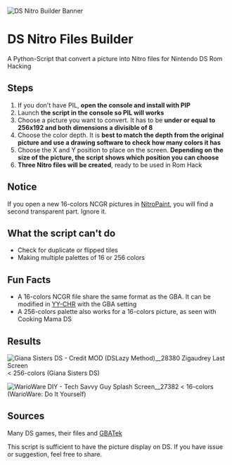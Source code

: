 ![DS Nitro Builder Banner](https://github.com/zigaudrey/DS-nitro-file-builder/assets/129554573/b7197262-f7bb-4bb1-ab26-fa289d74a30e)
# DS Nitro Files Builder
A Python-Script that convert a picture into Nitro files for Nintendo DS Rom Hacking

## Steps
1. If you don't have PIL, **open the console and install with PIP**
1. Launch **the script in the console so PIL will works**
1. Choose a picture you want to convert. It has to be **under or equal to 256x192 and both dimensions a divisible of 8**
1. Choose the color depth. It is **best to match the depth from the original picture and use a drawing software to check how many colors it has**
1. Choose the X and Y position to place on the screen. **Depending on the size of the picture, the script shows which position you can choose**
1. **Three Nitro files will be created**, ready to be used in Rom Hack

## Notice
If you open a new 16-colors NCGR pictures in [NitroPaint](https://github.com/Garhoogin/NitroPaint), you will find a second transparent part. Ignore it.

## What the script can't do
- Check for duplicate or flipped tiles
- Making multiple palettes of 16 or 256 colors

## Fun Facts
- A 16-colors NCGR file share the same format as the GBA. It can be modified in [YY-CHR](https://www.romhacking.net/utilities/119/) with the GBA setting
- A 256-colors palette also works for a 16-colors picture, as seen with Cooking Mama DS

## Results
![Giana Sisters DS - Credit MOD (DSLazy Method)__28380 Zigaudrey Last Screen](https://github.com/zigaudrey/DS-nitro-file-builder/assets/129554573/f14ccaf7-66cd-46aa-8c34-f28dbba3b0cc)
< 256-colors (Giana Sisters DS)

![WarioWare DIY - Tech Savvy Guy Splash Screen__27382](https://github.com/zigaudrey/DS-nitro-file-builder/assets/129554573/31c7fcad-7a5b-4207-bebc-16d911ff8701)
< 16-colors (WarioWare: Do It Yourself)

## Sources
Many DS games, their files and [GBATek](http://problemkaputt.de/gbatek-ds-files-2d-video.htm)

This script is sufficient to have the picture display on DS.
If you have issue or suggestion, feel free to share.
